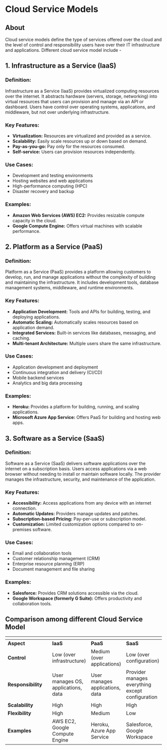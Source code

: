 # Cloud Service Models

## About

Cloud service models define the type of services offered over the cloud and the level of control and responsibility users have over their IT infrastructure and applications. Different cloud service model include -

## 1. Infrastructure as a Service (IaaS)

### **Definition:**

Infrastructure as a Service (IaaS) provides virtualized computing resources over the internet. It abstracts hardware (servers, storage, networking) into virtual resources that users can provision and manage via an API or dashboard. Users have control over operating systems, applications, and middleware, but not over underlying infrastructure.

### **Key Features:**

* **Virtualization:** Resources are virtualized and provided as a service.
* **Scalability:** Easily scale resources up or down based on demand.
* **Pay-as-you-go:** Pay only for the resources consumed.
* **Self-service:** Users can provision resources independently.

### **Use Cases:**

* Development and testing environments
* Hosting websites and web applications
* High-performance computing (HPC)
* Disaster recovery and backup

### **Examples:**

* **Amazon Web Services (AWS) EC2:** Provides resizable compute capacity in the cloud.
* **Google Compute Engine:** Offers virtual machines with scalable performance.

## 2. Platform as a Service (PaaS)

### **Definition:**

Platform as a Service (PaaS) provides a platform allowing customers to develop, run, and manage applications without the complexity of building and maintaining the infrastructure. It includes development tools, database management systems, middleware, and runtime environments.

### **Key Features:**

* **Application Development:** Tools and APIs for building, testing, and deploying applications.
* **Automatic Scaling:** Automatically scales resources based on application demand.
* **Integrated Services:** Built-in services like databases, messaging, and caching.
* **Multi-tenant Architecture:** Multiple users share the same infrastructure.

### **Use Cases:**

* Application development and deployment
* Continuous integration and delivery (CI/CD)
* Mobile backend services
* Analytics and big data processing

### **Examples:**

* **Heroku:** Provides a platform for building, running, and scaling applications.
* **Microsoft Azure App Service:** Offers PaaS for building and hosting web apps.

## 3. Software as a Service (SaaS)

### **Definition:**

Software as a Service (SaaS) delivers software applications over the internet on a subscription basis. Users access applications via a web browser without needing to install or maintain software locally. The provider manages the infrastructure, security, and maintenance of the application.

### **Key Features:**

* **Accessibility:** Access applications from any device with an internet connection.
* **Automatic Updates:** Providers manage updates and patches.
* **Subscription-based Pricing:** Pay-per-use or subscription model.
* **Customization:** Limited customization options compared to on-premises software.

### **Use Cases:**

* Email and collaboration tools
* Customer relationship management (CRM)
* Enterprise resource planning (ERP)
* Document management and file sharing

### **Examples:**

* **Salesforce:** Provides CRM solutions accessible via the cloud.
* **Google Workspace (formerly G Suite):** Offers productivity and collaboration tools.

## Comparison among different Cloud Service Model&#x20;

<table data-header-hidden data-full-width="true"><thead><tr><th width="158"></th><th></th><th></th><th></th></tr></thead><tbody><tr><td><strong>Aspect</strong></td><td><strong>IaaS</strong></td><td><strong>PaaS</strong></td><td><strong>SaaS</strong></td></tr><tr><td><strong>Control</strong></td><td>Low (over infrastructure)</td><td>Medium (over applications)</td><td>Low (over configuration)</td></tr><tr><td><strong>Responsibility</strong></td><td>User manages OS, applications, data</td><td>User manages applications, data</td><td>Provider manages everything except configuration</td></tr><tr><td><strong>Scalability</strong></td><td>High</td><td>High</td><td>High</td></tr><tr><td><strong>Flexibility</strong></td><td>High</td><td>Medium</td><td>Low</td></tr><tr><td><strong>Examples</strong></td><td>AWS EC2, Google Compute Engine</td><td>Heroku, Azure App Service</td><td>Salesforce, Google Workspace</td></tr></tbody></table>







